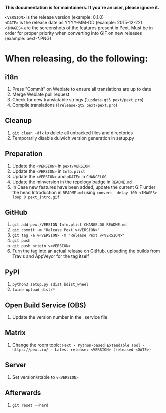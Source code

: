 **This documentation is for maintainers. If you're an user, please ignore it.**

``<VERSION>`` is the release version (example: 0.1.0)  
``<DATE>`` is the release date as YYYY-MM-DD (example: 2015-12-22)  
``<IMAGES>`` are the screenshots of the features present in Pext. Must be in order for proper priority when converting into GIF on new releases (example: pext-*.PNG)

# When releasing, do the following:
## i18n
1. Press "Commit" on Weblate to ensure all translations are up to date
2. Merge Weblate pull request
3. Check for new translatable strings (``lupdate-qt5 pext/pext.pro``)
4. Compile translations (``lrelease-qt5 pext/pext.pro``)

## Cleanup
1. ```git clean -dfx``` to delete all untracked files and directories
2. Temporarily disable dulwich version generation in setup.py

## Preparation
1. Update the ``<VERSION>`` in ``pext/VERSION``
2. Update the ``<VERSION>`` in ``Info.plist``
3. Update the ``<VERSION>`` and ``<DATE>`` in ``CHANGELOG``
4. Update the minversion in the repology badge in `README.md`
5. In Case new features have been added, update the current GIF under the head Introduction in `README.md` using ```convert -delay 100 <IMAGES> -loop 0 pext_intro.gif```

## GitHub
1. ```git add pext/VERSION Info.plist CHANGELOG README.md```
2. ```git commit -m "Release Pext v<VERSION>"```
3. ```git tag -a v<VERSION> -m "Release Pext v<VERSION>"```
4. ```git push```
5. ```git push origin v<VERSION>```
6. Turn the tag into an actual release on GitHub, uploading the builds from Travis and AppVeyor for the tag itself

## PyPI
1. ```python3 setup.py sdist bdist_wheel```
2. ```twine upload dist/*```

## Open Build Service (OBS)
1. Update the version number in the _service file

## Matrix
1. Change the room topic: `Pext - Python-based Extendable Tool - https://pext.io/ - Latest release: <VERSION> (released <DATE>)`

## Server
1. Set version/stable to ```v<VERSION>```

## Afterwards
1. ```git reset --hard```
